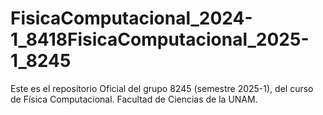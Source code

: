 # FisicaComputacional_2024-1_8418FisicaComputacional_2025-1_8245
Este es el repositorio Oficial del grupo 8245 (semestre 2025-1), del curso de Física Computacional.  Facultad de Ciencias de la UNAM.
